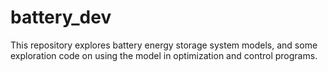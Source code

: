 # battery_dev
This repository explores battery energy storage system models, and some exploration code on using the model in optimization and control programs.
